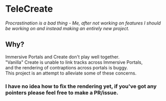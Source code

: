 # TeleCreate
*Procrastination is a bad thing - Me, after not working on features I should be working on and instead making an entirely new project.*

## Why?
Immersive Portals and Create don't play well together. \
"Vanilla" Create is unable to link tracks across Immersive Portals, \
and the rendering of contraptions across portals is buggy. \
This project is an attempt to alleviate some of these concerns.


### I have no idea how to fix the rendering yet, if you've got any pointers please feel free to make a PR/issue.
